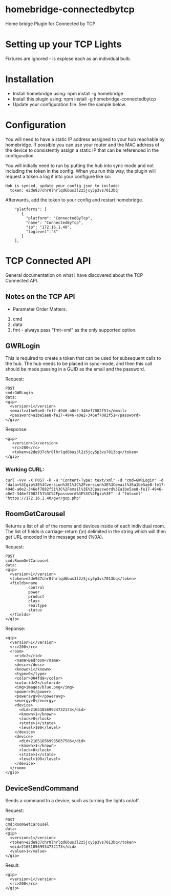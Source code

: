 # homebridge-connectedbytcp
Home bridge Plugin for Connected by TCP

# Setting up your TCP Lights
Fixtures are ignored - is explose each as an individual bulb.

# Installation
 * Install homebridge using: npm install -g homebridge
 * Install this plugin using: npm install -g homebridge-connectedbytcp
 * Update your configuration file. See the sample below.

# Configuration

You will need to have a static IP address assigned to your hub reachable by homebridge.
If possible you can use your router and the MAC address of the device to consistently
assign a static IP that can be referenced in the configuration.

You will initially need to run by putting the hub into sync mode and not including
the token in the config.  When you run this way, the plugin will request a token
a log it into your configure like so:

```
Hub is synced, update your config.json to include:
  token: e2de937chr0lhrlqd6bus3l2z5jcy5p3vs7013bq
```

Afterwards, add the token to your config and restart homebridge.

```
    "platforms": [
       {
         "platform": "ConnectedByTcp",
         "name": "ConnectedByTcp",
         "ip": "172.16.1.40",
         "loglevel":"3"         
       }
    ],
```

# TCP Connected API

General documentation on what I have discovered about the TCP Connected API.

## Notes on the TCP API
* Parameter Order Matters:
1. cmd
2. data
3. fmt - always pass "fmt=xml" as the only supported option.

## GWRLogin

This is required to create a token that can be used for subsequent calls to the hub.
The hub needs to be placed in sync-mode, and then this call should be made passing in
a GUID as the email and the password.

Request:
```
POST
cmd:GWRLogin
data:
<gip>
  <version>1</version>
  <email>a1be5ae8-fe17-4946-a0e2-346ef7082f51</email>
  <password>a1be5ae8-fe17-4946-a0e2-346ef7082f51</password>
</gip>
```

Response:
```
<gip>
   <version>1</version>
   <rc>200</rc>
   <token>e2de937chr0lhrlqd6bus3l2z5jcy5p3vs7013bq</token>
</gip>
```

### Working CURL:
```
curl -vvv -X POST -k -H "Content-Type: text/xml" -d "cmd=GWRLogin" -d "data=%3Cgip%3E%3Cversion%3E1%3C%2Fversion%3E%3Cemail%3Ea1be5ae8-fe17-4946-a0e2-346ef7082f51%3C%2Femail%3E%3Cpassword%3Ea1be5ae8-fe17-4946-a0e2-346ef7082f51%3C%2Fpassword%3E%3C%2Fgip%3E" -d "fmt=xml" "https://172.16.1.40/gwr/gop.php"
```

## RoomGetCarousel

Returns a list of all of the rooms and devices inside of each individual room.  The list
of fields is carriage-return (\n) delimited in the string which will then get URL encoded
in the message send (%0A).

Request:
```
POST
cmd:RoomGetCarousel
data:
<gip>
  <version>1</version>
  <token>e2de937chr0lhrlqd6bus3l2z5jcy5p3vs7013bq</token>
  <fields>name
          control
          power
          product
          class
          realtype
          status
  </fields>
</gip>
```

Reponse:
```
<gip>
  <version>1</version>
  <rc>200</rc>
  <room>
    <rid>2</rid>
    <name>Bedroom</name>
    <desc></desc>
    <known>1</known>
    <type>0</type>
    <color>004fd9</color>
    <colorid>2</colorid>
    <img>images/blue.png</img>
    <power>0</power>
    <poweravg>0</poweravg>
    <energy>0</energy>
    <device>
      <did>216518569934732173</did>
      <known>1</known>
      <lock>0</lock>
      <state>1</state>
      <level>100</level>
    </device>
    <device>
      <did>216518569935837586</did>
      <known>1</known>
      <lock>0</lock>
      <state>1</state>
      <level>100</level>
    </device>
  </room>
</gip>
```

## DeviceSendCommand

Sends a command to a device, such as turning the lights on/off.

Request:
```
POST
cmd:RoomGetCarousel
data:
<gip>
  <version>1</version>
  <token>e2de937chr0lhrlqd6bus3l2z5jcy5p3vs7013bq</token>
  <did>216518569934732173</did>
  <value>1</value>
</gip>
```

Result:
```
<gip>
  <version>1</version>
  <rc>200</rc>
</gip>
```